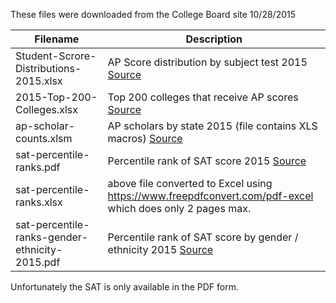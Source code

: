 These files were downloaded from the College Board site 10/28/2015



Filename | Description
---------|-----------
Student-Scrore-Distributions-2015.xlsx | AP Score distribution by subject test 2015 [Source](http://research.collegeboard.org/programs/ap/data/participation/ap-2015)
2015-Top-200-Colleges.xlsx |Top 200 colleges that receive AP scores [Source](http://research.collegeboard.org/programs/ap/data/participation/ap-2015)
ap-scholar-counts.xlsm | AP scholars by state 2015 (file contains XLS macros) [Source](http://research.collegeboard.org/programs/ap/data/participation/ap-2015)
sat-percentile-ranks.pdf|Percentile rank of SAT score 2015 [Source](http://research.collegeboard.org/content/sat-data-tables)
sat-percentile-ranks.xlsx | above file converted to Excel using https://www.freepdfconvert.com/pdf-excel which does only 2 pages max.
sat-percentile-ranks-gender-ethnicity-2015.pdf | Percentile rank of SAT score by gender / ethnicity 2015 [Source](http://research.collegeboard.org/content/sat-data-tables)

Unfortunately the SAT is only available in the PDF form.

